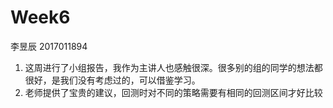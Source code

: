 # Week6

李昱辰 2017011894

1. 这周进行了小组报告，我作为主讲人也感触很深。很多别的组的同学的想法都很好，是我们没有考虑过的，可以借鉴学习。
2. 老师提供了宝贵的建议，回测时对不同的策略需要有相同的回测区间才好比较


